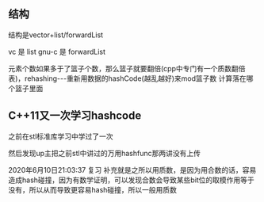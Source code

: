 ## 结构
结构是vector+list/forwardList

vc 是 list
gnu-c 是 forwardList

元素个数如果多于了篮子个数，那么篮子就要翻倍(cpp中专门有一个质数翻倍表)，rehashing---重新用数据的hashCode(越乱越好)来mod篮子数 计算落在哪个篮子里面

## C++11又一次学习hashcode
之前在stl标准库学习中学过了一次

然后发现up主把之前stl中讲过的万用hashfunc那两讲没有上传


2020年6月10日21:03:37 复习
补充就是之所以用质数，是因为用合数的话，容易造成hash碰撞，因为有数学证明，可以发现合数会导致某些bit位的取模作用等于没有，所以从而导致更容易hash碰撞，所以一般用质数